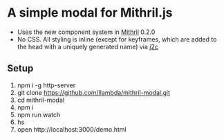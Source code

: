 # A simple modal for Mithril.js

* Uses the new component system in [Mithril](http://mithril.js.org/) 0.2.0
* No CSS. All styling is inline (except for keyframes, which are added to the head with a uniquely generated name) via [j2c](http://j2c.py.gy/)

## Setup

1. npm i -g http-server
1. git clone https://github.com/llambda/mithril-modal.git
2. cd mithril-modal
3. npm i
4. npm run watch
5. hs
6. open http://localhost:3000/demo.html

